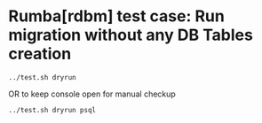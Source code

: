 # Rumba[rdbm] test case: Run migration without any DB Tables creation 


```
../test.sh dryrun

```
OR to keep console open for manual checkup
```
../test.sh dryrun psql

```


